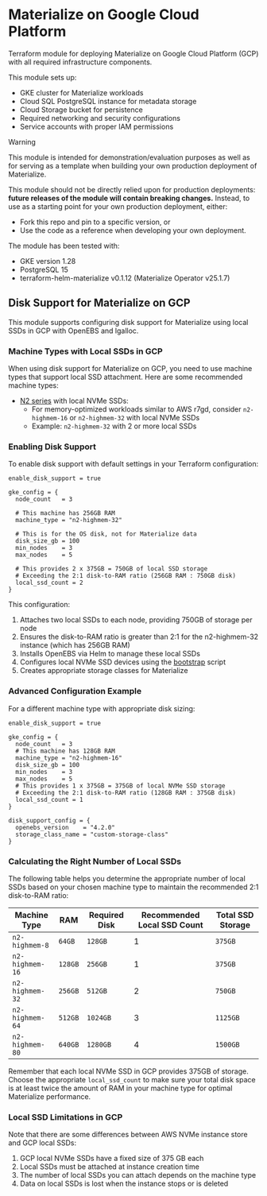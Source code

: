 # Materialize on Google Cloud Platform

Terraform module for deploying Materialize on Google Cloud Platform (GCP) with all required infrastructure components.

This module sets up:
- GKE cluster for Materialize workloads
- Cloud SQL PostgreSQL instance for metadata storage
- Cloud Storage bucket for persistence
- Required networking and security configurations
- Service accounts with proper IAM permissions

> [!WARNING]
> This module is intended for demonstration/evaluation purposes as well as for serving as a template when building your own production deployment of Materialize.
>
> This module should not be directly relied upon for production deployments: **future releases of the module will contain breaking changes.** Instead, to use as a starting point for your own production deployment, either:
> - Fork this repo and pin to a specific version, or
> - Use the code as a reference when developing your own deployment.

The module has been tested with:
- GKE version 1.28
- PostgreSQL 15
- terraform-helm-materialize v0.1.12 (Materialize Operator v25.1.7)


## Disk Support for Materialize on GCP

This module supports configuring disk support for Materialize using local SSDs in GCP with OpenEBS and lgalloc.

### Machine Types with Local SSDs in GCP

When using disk support for Materialize on GCP, you need to use machine types that support local SSD attachment. Here are some recommended machine types:

* [N2 series](https://cloud.google.com/compute/docs/general-purpose-machines#n2d_machine_types) with local NVMe SSDs:
   * For memory-optimized workloads similar to AWS r7gd, consider `n2-highmem-16` or `n2-highmem-32` with local NVMe SSDs
   * Example: `n2-highmem-32` with 2 or more local SSDs

### Enabling Disk Support

To enable disk support with default settings in your Terraform configuration:

```hcl
enable_disk_support = true

gke_config = {
  node_count   = 3

  # This machine has 256GB RAM
  machine_type = "n2-highmem-32"

  # This is for the OS disk, not for Materialize data
  disk_size_gb = 100
  min_nodes    = 3
  max_nodes    = 5

  # This provides 2 x 375GB = 750GB of local SSD storage
  # Exceeding the 2:1 disk-to-RAM ratio (256GB RAM : 750GB disk)
  local_ssd_count = 2
}
```

This configuration:
1. Attaches two local SSDs to each node, providing 750GB of storage per node
2. Ensures the disk-to-RAM ratio is greater than 2:1 for the n2-highmem-32 instance (which has 256GB RAM)
3. Installs OpenEBS via Helm to manage these local SSDs
4. Configures local NVMe SSD devices using the [bootstrap](./modules/gke/bootstrap.sh) script
5. Creates appropriate storage classes for Materialize

### Advanced Configuration Example

For a different machine type with appropriate disk sizing:

```hcl
enable_disk_support = true

gke_config = {
  node_count   = 3
  # This machine has 128GB RAM
  machine_type = "n2-highmem-16"
  disk_size_gb = 100
  min_nodes    = 3
  max_nodes    = 5
  # This provides 1 x 375GB = 375GB of local NVMe SSD storage
  # Exceeding the 2:1 disk-to-RAM ratio (128GB RAM : 375GB disk)
  local_ssd_count = 1
}

disk_support_config = {
  openebs_version    = "4.2.0"
  storage_class_name = "custom-storage-class"
}
```

### Calculating the Right Number of Local SSDs

The following table helps you determine the appropriate number of local SSDs based on your chosen machine type to maintain the recommended 2:1 disk-to-RAM ratio:

| Machine Type    | RAM     | Required Disk | Recommended Local SSD Count | Total SSD Storage |
|-----------------|---------|---------------|-----------------------------|-------------------|
| `n2-highmem-8`  | `64GB`  | `128GB`       | 1                           | `375GB`           |
| `n2-highmem-16` | `128GB` | `256GB`       | 1                           | `375GB`           |
| `n2-highmem-32` | `256GB` | `512GB`       | 2                           | `750GB`           |
| `n2-highmem-64` | `512GB` | `1024GB`      | 3                           | `1125GB`          |
| `n2-highmem-80` | `640GB` | `1280GB`      | 4                           | `1500GB`          |

Remember that each local NVMe SSD in GCP provides 375GB of storage.
Choose the appropriate `local_ssd_count` to make sure your total disk space is at least twice the amount of RAM in your machine type for optimal Materialize performance.

### Local SSD Limitations in GCP

Note that there are some differences between AWS NVMe instance store and GCP local SSDs:

1. GCP local NVMe SSDs have a fixed size of 375 GB each
2. Local SSDs must be attached at instance creation time
3. The number of local SSDs you can attach depends on the machine type
4. Data on local SSDs is lost when the instance stops or is deleted
